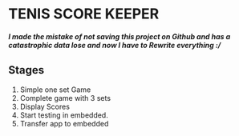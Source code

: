 # TENIS SCORE KEEPER

##### I made the mistake of not saving this project on Github and has a catastrophic data lose and now I have to Rewrite everything :/

## Stages

1. Simple one set Game
2. Complete game with 3 sets
3. Display Scores
4. Start testing in embedded. 
5. Transfer app to embedded